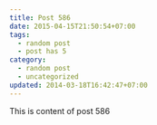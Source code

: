 ```yaml
---
title: Post 586
date: 2015-04-15T21:50:54+07:00
tags:
  - random post
  - post has 5
category:
  - random post
  - uncategorized
updated: 2014-03-18T16:42:47+07:00
---
```

This is content of post 586